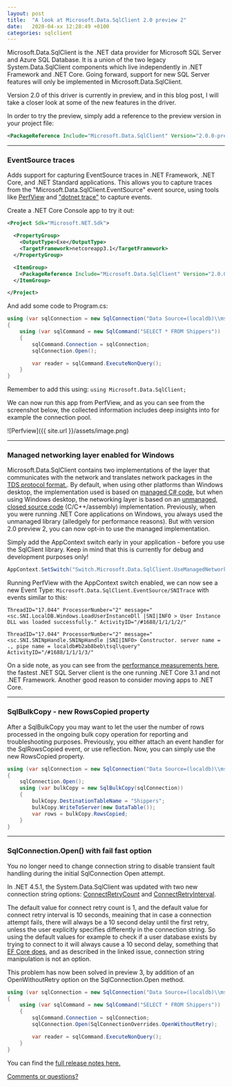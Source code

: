```yaml
---
layout: post
title:  "A look at Microsoft.Data.SqlClient 2.0 preview 2"
date:   2020-04-xx 12:28:49 +0100
categories: sqlclient
---
```

Microsoft.Data.SqlClient is the .NET data provider for Microsoft SQL Server and Azure SQL Database. It is a union of the two legacy System.Data.SqlClient components which live independently in .NET Framework and .NET Core. Going forward, support for new SQL Server features will only be implemented in Microsoft.Data.SqlClient.

Version 2.0 of this driver is currently in preview, and in this blog post, I will take a closer look at some of the new features in the driver.

In order to try the preview, simply add a reference to the preview version in your project file:

``` xml
<PackageReference Include="Microsoft.Data.SqlClient" Version="2.0.0-preview2.20084.1" />
```
---
### EventSource traces

Adds support for capturing EventSource traces in .NET Framework, .NET Core, and .NET Standard applications. This allows you to capture traces from the "Microsoft.Data.SqlClient.EventSource" event source, using tools like [PerfView](http://dev.goshoom.net/en/2013/04/tracing-with-eventsource/) and ["dotnet trace"](https://developers.redhat.com/blog/2019/12/23/tracing-net-core-applications/) to capture events.

Create a .NET Core Console app to try it out:

```` xml
<Project Sdk="Microsoft.NET.Sdk">

  <PropertyGroup>
    <OutputType>Exe</OutputType>
    <TargetFramework>netcoreapp3.1</TargetFramework>
  </PropertyGroup>

  <ItemGroup>
    <PackageReference Include="Microsoft.Data.SqlClient" Version="2.0.0-preview2.20084.1" />
  </ItemGroup>

</Project>
````
And add some code to Program.cs:

```csharp
using (var sqlConnection = new SqlConnection("Data Source=(localdb)\\mssqllocaldb;Initial Catalog=Northwind;Integrated Security= true"))
{
    using (var sqlCommand = new SqlCommand("SELECT * FROM Shippers"))
    {
        sqlCommand.Connection = sqlConnection;
        sqlConnection.Open();

        var reader = sqlCommand.ExecuteNonQuery();
    }
}
```

Remember to add this using: `using Microsoft.Data.SqlClient;`


We can now run this app from PerfView, and as you can see from the screenshot below, the collected information includes deep insights into for example the connection pool.

![Perfview]({{ site.url }}/assets/image.png)

---
### Managed networking layer enabled for Windows

Microsoft.Data.SqlClient contains two implementations of the layer that communicates with the network and translates network packages in the [TDS protocol format.](https://docs.microsoft.com/en-us/openspecs/windows_protocols/ms-tds/b46a581a-39de-4745-b076-ec4dbb7d13ec). By default, when using other platforms than Windows desktop, the implementation used is based on [managed C# code](https://github.com/dotnet/SqlClient/tree/master/src/Microsoft.Data.SqlClient/netcore/src/Microsoft/Data/SqlClient/SNI), but when using Windows desktop, the networking layer is based on an [unmanaged, closed source code](https://www.nuget.org/packages/Microsoft.Data.SqlClient.SNI/) (C/C++/assembly) implementation. Previously, when you were running .NET Core applications on Windows, you always used the unmanaged library (alledgely for performance reasons). But with version 2.0 preview 2, you can now opt-in to use the managed implementation.

Simply add the AppContext switch early in your application - before you use the SqlClient library. Keep in mind that this is currently for debug and development purposes only!

```` csharp
AppContext.SetSwitch("Switch.Microsoft.Data.SqlClient.UseManagedNetworkingOnWindows", true);
````

Running PerfView with the AppContext switch enabled, we can now see a new Event Type: `Microsoft.Data.SqlClient.EventSource/SNITrace` with events similar to this:

```plaintext
ThreadID="17.044" ProcessorNumber="2" message="<sc.SNI.LocalDB.Windows.LoadUserInstanceDll |SNI|INFO > User Instance DLL was loaded successfully." ActivityID="/#1688/1/1/1/2/"  

ThreadID="17.044" ProcessorNumber="2" message="<sc.SNI.SNINpHandle.SNINpHandle |SNI|INFO> Constructor. server name = ., pipe name = localdb#b2ab8beb\tsql\query" ActivityID="/#1688/1/1/1/3/"
```

On a side note, as you can see from the [performance measurements here](https://github.com/dotnet/SqlClient/issues/375#issuecomment-607473899), the fastest .NET SQL Server client is the one running .NET Core 3.1 and not .NET Framework. Another good reason to consider moving apps to .NET Core. 

---
### SqlBulkCopy - new RowsCopied property

After a SqlBulkCopy you may want to let the user the number of rows processed in the ongoing bulk copy operation for reporting and troubleshooting purposes. Previously, you either attach an event handler for the SqlRowsCopied event, or use reflection. Now, you can simply use the new RowsCopied property. 

```csharp
using (var sqlConnection = new SqlConnection("Data Source=(localdb)\\mssqllocaldb;Initial Catalog=Northwind;Integrated Security= true"))
{
    sqlConnection.Open();
    using (var bulkCopy = new SqlBulkCopy(sqlConnection))
    {
        bulkCopy.DestinationTableName = "Shippers";
        bulkCopy.WriteToServer(new DataTable());
        var rows = bulkCopy.RowsCopied;
    }
}
```
---
### SqlConnection.Open() with fail fast option 

You no longer need to change connection string to disable transient fault handling during the initial SqlConnection Open attempt.

In .NET 4.5.1, the System.Data.SqlClient was updated with two new connection string options: [ConnectRetryCount](https://docs.microsoft.com/en-us/dotnet/api/system.data.sqlclient.sqlconnectionstringbuilder.connectretrycount?view=dotnet-plat-ext-3.1) and [ConnectRetryInterval](https://docs.microsoft.com/en-us/dotnet/api/system.data.sqlclient.sqlconnectionstringbuilder.connectretryinterval?view=dotnet-plat-ext-3.1). 

The default value for connect retry count is 1, and the default value for connect retry interval is 10 seconds, meaining that in case a connection attempt fails, there will always be a 10 second delay until the first retry, unless the user explicitly specifies differently in the connection string. So using the default values for example to check if a user database exists by trying to connect to it will always cause a 10 second delay, something that [EF Core does](https://github.com/dotnet/efcore/issues/7283), and as described in the linked issue, connection string manipulation is not an option. 

This problem has now been solved in preview 3, by addition of an OpenWithoutRetry option on the SqlConnection.Open method.

```csharp
using (var sqlConnection = new SqlConnection("Data Source=(localdb)\\mssqllocaldb;Initial Catalog=Northwind;Integrated Security= true"))
{
    using (var sqlCommand = new SqlCommand("SELECT * FROM Shippers"))
    {
        sqlCommand.Connection = sqlConnection;
        sqlConnection.Open(SqlConnectionOverrides.OpenWithoutRetry);

        var reader = sqlCommand.ExecuteNonQuery();
    }
}
```

You can find the [full release notes here.](https://github.com/dotnet/SqlClient/blob/master/release-notes/2.0/2.0.0-preview2.md)

[Comments or questions?](https://github.com/ErikEJ/erikej.github.io/issues/3)
